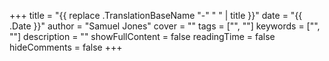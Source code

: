 +++
title = "{{ replace .TranslationBaseName "-" " " | title }}"
date = "{{ .Date }}"
author = "Samuel Jones"
cover = ""
tags = ["", ""]
keywords = ["", ""]
description = ""
showFullContent = false
readingTime = false
hideComments = false
+++
